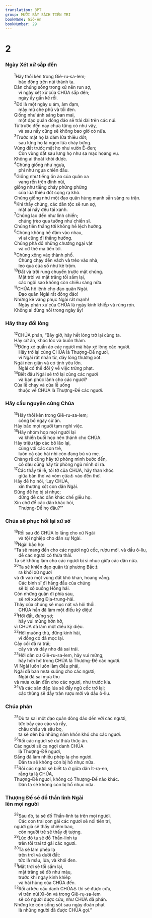 ```yaml
---
translation: BPT
group: MƯỜI BẢY SÁCH TIÊN TRI
bookName: Giô-ên 
bookNumber: 29
---
```


<div class="title"><h1>2</h1><h3>Ngày Xét xử sắp đến</h3></div>
<span class="verse gio_2_1">  <sup>1</sup>Hãy thổi kèn trong Giê-ru-sa-lem;<br/>   báo động trên núi thánh ta.<br/>  Dân chúng sống trong xứ nên run sợ,<br/>   vì ngày xét xử của CHÚA sắp đến;<br/>   ngày ấy gần kề rồi.<br/></span>
<span class="verse gio_2_2">  <sup>2</sup>Đó là một ngày u ám, ảm đạm,<br/>   mây mù che phủ và tối đen.<br/>  Giống như ánh sáng ban mai,<br/>   một đạo quân đông đảo sẽ trải dài trên các núi.<br/>  Từ trước đến nay chưa từng có như vậy,<br/>   và sau nầy cũng sẽ không bao giờ có nữa.<br/></span>
<span class="verse gio_2_3">  <sup>3</sup>Trước mặt họ là đám lửa thiêu đốt;<br/>   sau lưng họ là ngọn lửa cháy bừng.<br/>  Vùng đất trước mặt họ như vườn Ê-đen;<br/>   Còn vùng đất sau lưng họ như sa mạc hoang vu.<br/>  Không ai thoát khỏi được.<br/></span>
<span class="verse gio_2_4">  <sup>4</sup>Chúng giống như ngựa,<br/>   phi như ngựa chiến đấu.<br/></span>
<span class="verse gio_2_5">  <sup>5</sup>Giống như tiếng ồn ào của quân xa<br/>   vang rền trên đỉnh núi,<br/>  giống như tiếng cháy phừng phừng<br/>   của lửa thiêu đốt cọng rạ khô.<br/>  Chúng giống như một đạo quân hùng mạnh sẵn sàng ra trận.<br/></span>
<span class="verse gio_2_6">  <sup>6</sup>Khi thấy chúng, các dân tộc sẽ run sợ,<br/>   mặt ai nấy đều tái xanh.<br/></span>
<span class="verse gio_2_7">  <sup>7</sup>Chúng lao đến như lính chiến;<br/>   chúng trèo qua tường như chiến sĩ.<br/>  Chúng tiến thẳng tới không hề lệch hướng.<br/></span>
<span class="verse gio_2_8">  <sup>8</sup>Chúng không hề đâm vào nhau,<br/>   vì ai cũng đi thẳng hướng.<br/>  Chúng phá đổ những chướng ngại vật<br/>   và cứ thế mà tiến tới.<br/></span>
<span class="verse gio_2_9">  <sup>9</sup>Chúng xông vào thành phố.<br/>   Chúng chạy đến vách và trèo vào nhà,<br/>   leo qua cửa sổ như kẻ trộm.<br/></span>
<span class="verse gio_2_10">  <sup>10</sup>Đất và trời rung chuyển trước mặt chúng.<br/>   Mặt trời và mặt trăng tối sầm lại,<br/>   các ngôi sao không còn chiếu sáng nữa.<br/></span>
<span class="verse gio_2_11">  <sup>11</sup>CHÚA hô lệnh cho đạo quân Ngài.<br/>   Đạo quân Ngài rất đông đảo!<br/>  Những kẻ vâng phục Ngài rất mạnh!<br/>   Ngày phán xử của CHÚA là ngày kinh khiếp và rùng rợn.<br/>  Không ai đứng nổi trong ngày ấy!<br/></span>
<div class="title"><h3>Hãy thay đổi lòng</h3></div>
<span class="verse gio_2_12">  <sup>12</sup>CHÚA phán, “Bây giờ, hãy hết lòng trở lại cùng ta.<br/>  Hãy cữ ăn, khóc lóc và buồn thảm.<br/></span>
<span class="verse gio_2_13">  <sup>13</sup>Đừng xé quần áo các ngươi mà hãy xé lòng các ngươi.<br/>   Hãy trở lại cùng CHÚA là Thượng-Đế ngươi,<br/>   vì Ngài rất nhân từ, đầy lòng thương xót.<br/>  Ngài nén giận và có tình yêu lớn.<br/>   Ngài có thể đổi ý về việc trừng phạt.<br/></span>
<span class="verse gio_2_14">  <sup>14</sup>Biết đâu Ngài sẽ trở lại cùng các ngươi<br/>   và ban phúc lành cho các ngươi?<br/>  Của lễ chay và của lễ uống<br/>   thuộc về CHÚA là Thượng-Đế các ngươi.<br/></span>
<div class="title"><h3>Hãy cầu nguyện cùng Chúa</h3></div>
<span class="verse gio_2_15">  <sup>15</sup>Hãy thổi kèn trong Giê-ru-sa-lem;<br/>   công bố ngày cữ ăn.<br/>  Hãy bảo mọi người tạm nghỉ việc.<br/></span>
<span class="verse gio_2_16">  <sup>16</sup>Hãy nhóm họp mọi người lại<br/>   và khiến buổi họp nên thánh cho CHÚA.<br/>  Hãy triệu tập các bô lão lại,<br/>   cùng với các con trẻ,<br/>   luôn cả các hài nhi còn đang bú vú mẹ.<br/>  Chàng rể cũng hãy từ phòng mình bước đến,<br/>   cô dâu cũng hãy từ phòng ngủ mình đi ra.<br/></span>
<span class="verse gio_2_17">  <sup>17</sup>Các thầy tế lễ, tôi tớ của CHÚA, hãy than khóc<br/>   giữa bàn thờ và vòm cửa<a data-toggle="tooltip" data-placement="bottom" title="Phần trống phía trước đền thờ.">⚓</a> vào đền thờ.<br/>  Hãy để họ nói, ‘Lạy CHÚA,<br/>   xin thương xót con dân Ngài.<br/>  Đừng để họ bị sỉ nhục;<br/>   đừng để các dân khác chế giễu họ.<br/>  Xin chớ để các dân khác hỏi,<br/>   Thượng-Đế họ đâu?’”<br/></span>
<div class="title"><h3>Chúa sẽ phục hồi lại xứ sở</h3></div>
<span class="verse gio_2_18">  <sup>18</sup>Rồi sau đó CHÚA lo lắng cho xứ Ngài<br/>   và tội nghiệp cho dân sự Ngài.<br/></span>
<span class="verse gio_2_19">  <sup>19</sup>Ngài bảo họ:<br/>  “Ta sẽ mang đến cho các ngươi ngũ cốc, rượu mới, và dầu ô-liu,<br/>   để các ngươi có thừa thãi.<br/>  Ta sẽ không làm cho các ngươi bị sỉ nhục giữa các dân nữa.<br/></span>
<span class="verse gio_2_20">  <sup>20</sup>Ta sẽ khiến đạo quân từ phương Bắc<a data-toggle="tooltip" data-placement="bottom" title="Đạo quân Ba-by-lôn đi từ hướng nầy đến tấn công Giu-đa. Đạo quân của các nước ở phía Bắc và Đông của Ít-ra-en thường từ hướng ấy đến tấn công Giu-đa và Ít-ra-en.">⚓</a><br/>   ra khỏi xứ ngươi<br/>  và đi vào một vùng đất khô khan, hoang vắng.<br/>   Các binh sĩ đi hàng đầu của chúng<br/>   sẽ bị xô xuống Hồng hải.<br/>  Còn những quân đi phía sau,<br/>   sẽ rơi xuống Địa-trung-hải.<br/>  Thây của chúng sẽ mục nát và hôi thối.<br/>   CHÚA hẳn đã làm một điều kỳ diệu!<br/></span>
<span class="verse gio_2_21">  <sup>21</sup>Hỡi đất, đừng sợ;<br/>   hãy vui mừng hớn hở,<br/>  vì CHÚA đã làm một điều kỳ diệu.<br/></span>
<span class="verse gio_2_22">  <sup>22</sup>Hỡi muông thú, đừng kinh hãi,<br/>   vì đồng cỏ đã mọc lại.<br/>  Cây cối đã ra trái;<br/>   cây vả và dây nho đã sai trái.<br/></span>
<span class="verse gio_2_23">  <sup>23</sup>Hỡi dân cư Giê-ru-sa-lem, hãy vui mừng;<br/>   hãy hớn hở trong CHÚA là Thượng-Đế các ngươi.<br/>  Vì Ngài luôn luôn làm điều phải,<br/>  Ngài đã ban mưa xuống cho các ngươi;<br/>   Ngài đã sai mưa thu<br/>  và mưa xuân đến cho các ngươi, như trước kia.<br/></span>
<span class="verse gio_2_24">  <sup>24</sup>Và các sân đập lúa sẽ đầy ngũ cốc trở lại;<br/>   các thùng sẽ đầy tràn rượu mới và dầu ô-liu.<br/></span>
<div class="title"><h3>Chúa phán</h3></div>
<span class="verse gio_2_25">  <sup>25</sup>Dù ta sai một đạo quân đông đảo đến với các ngươi,<br/>   tức bầy cào cào và rầy,<br/>   châu chấu và sâu bọ,<br/>   ta sẽ đền bù những năm khốn khó cho các ngươi.<br/></span>
<span class="verse gio_2_26">  <sup>26</sup>Rồi các ngươi sẽ dư thừa thức ăn.<br/>  Các ngươi sẽ ca ngợi danh CHÚA<br/>   là Thượng-Đế ngươi,<br/>  Đấng đã làm nhiều phép lạ cho ngươi.<br/>   Dân ta sẽ không còn bị hổ nhục nữa.<br/></span>
<span class="verse gio_2_27">  <sup>27</sup>Rồi các ngươi sẽ biết ta ở giữa dân Ít-ra-en,<br/>   rằng ta là CHÚA,<br/>  Thượng-Đế ngươi, không có Thượng-Đế nào khác.<br/>   Dân ta sẽ không còn bị hổ nhục nữa.<br/></span>
<div class="title"><h3>Thượng Đế sẽ đổ thần linh Ngài<br/>lên mọi người</h3></div>
<span class="verse gio_2_28">  <sup>28</sup>Sau đó, ta sẽ đổ Thần-linh ta trên mọi người.<br/>   Các con trai con gái các ngươi sẽ nói tiên tri,<br/>  người già sẽ thấy chiêm bao,<br/>   còn người trẻ sẽ thấy dị tượng.<br/></span>
<span class="verse gio_2_29">  <sup>29</sup>Lúc đó ta sẽ đổ Thần-linh ta<br/>   trên tôi trai tớ gái các ngươi.<br/></span>
<span class="verse gio_2_30">  <sup>30</sup>Ta sẽ làm phép lạ<br/>   trên trời và dưới đất:<br/>   tức là máu, lửa, và khói đen.<br/></span>
<span class="verse gio_2_31">  <sup>31</sup>Mặt trời sẽ tối sầm lại,<br/>   mặt trăng sẽ đỏ như máu,<br/>   trước khi ngày kinh khiếp<br/>   và hãi hùng của CHÚA đến.<br/></span>
<span class="verse gio_2_32">  <sup>32</sup>Rồi ai kêu cầu danh CHÚA<a data-toggle="tooltip" data-placement="bottom" title="Hay “ai đặt niềm tin nơi Chúa” nghĩa là tin nhận Ngài bằng cách thờ phụng Ngài, cầu nguyện cùng Ngài.">⚓</a> thì sẽ được cứu,<br/>   vì trên núi Xi-ôn và trong Giê-ru-sa-lem<br/>   sẽ có người được cứu, như CHÚA đã phán.<br/>  Những kẻ còn sống sót sau ngày đoán phạt<br/>   là những người đã được CHÚA gọi.”<br/></span>
